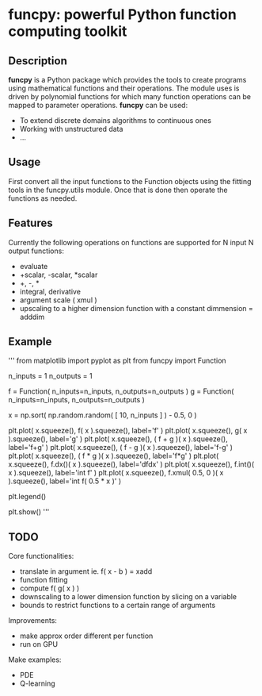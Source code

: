 # funcpy: powerful Python function computing toolkit

## Description
**funcpy** is a Python package which provides the tools to create programs using mathematical functions and their operations. The module uses is driven by polynomial functions for which many function operations can be mapped to parameter operations. 
**funcpy** can be used: 
- To extend discrete domains algorithms to continuous ones
- Working with unstructured data
- ...

## Usage
First convert all the input functions to the Function objects using the fitting tools in the funcpy.utils module. Once that is done then operate the functions as needed. 

## Features
Currently the following operations on functions are supported for N input N output functions: 
- evaluate 
- +scalar, -scalar, *scalar
- +, -, * 
- integral, derivative
- argument scale ( xmul )
- upscaling to a higher dimension function with a constant dimmension = adddim

## Example
'''
from matplotlib import pyplot as plt
from funcpy import Function

n_inputs = 1
n_outputs = 1

f = Function( n_inputs=n_inputs, n_outputs=n_outputs )
g = Function( n_inputs=n_inputs, n_outputs=n_outputs )

x = np.sort( np.random.random( [ 10, n_inputs ] ) - 0.5, 0 )

plt.plot( x.squeeze(), f( x ).squeeze(), label='f' )
plt.plot( x.squeeze(), g( x ).squeeze(), label='g' )
plt.plot( x.squeeze(), ( f + g )( x ).squeeze(), label='f+g' )
plt.plot( x.squeeze(), ( f - g )( x ).squeeze(), label='f-g' )
plt.plot( x.squeeze(), ( f * g )( x ).squeeze(), label='f*g' )
plt.plot( x.squeeze(), f.dx()( x ).squeeze(), label='dfdx' )
plt.plot( x.squeeze(), f.int()( x ).squeeze(), label='int f' )
plt.plot( x.squeeze(), f.xmul( 0.5, 0 )( x ).squeeze(), label='int f( 0.5 * x )' )

plt.legend()

plt.show()
'''

## TODO
Core functionalities:   
- translate in argument ie. f( x - b ) = xadd 
- function fitting 
- compute f( g( x ) )
- downscaling to a lower dimension function by slicing on a variable
- bounds to restrict functions to a certain range of arguments

Improvements:
- make approx order different per function
- run on GPU

Make examples:
- PDE
- Q-learning

